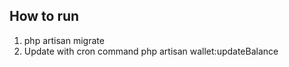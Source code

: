 ## How to run
1.  php artisan migrate
2.  Update with cron command
    php artisan  wallet:updateBalance
    

